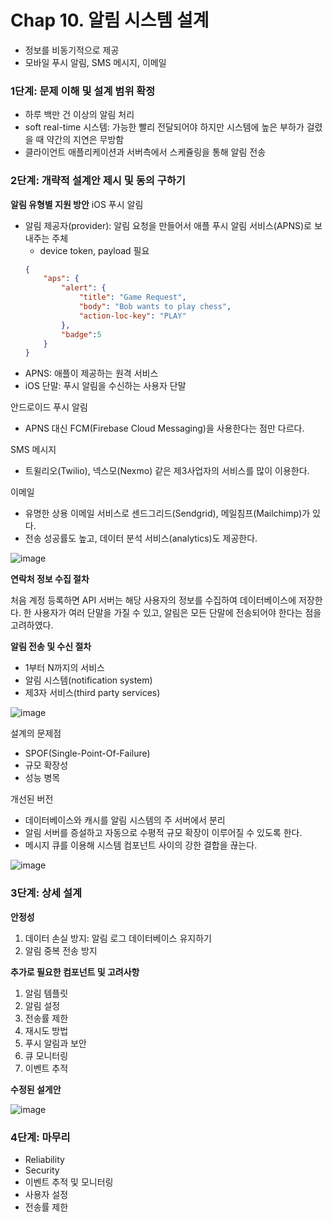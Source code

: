 # Chap 10. 알림 시스템 설계
- 정보를 비동기적으로 제공
- 모바일 푸시 알림, SMS 메시지, 이메일

### 1단계: 문제 이해 및 설계 범위 확정
- 하루 백만 건 이상의 알림 처리
- soft real-time 시스템: 가능한 빨리 전달되어야 하지만 시스템에 높은 부하가 걸렸을 때 약간의 지연은 무방함
- 클라이언트 애플리케이션과 서버측에서 스케쥴링을 통해 알림 전송

### 2단계: 개략적 설계안 제시 및 동의 구하기

**알림 유형별 지원 방안**
iOS 푸시 알림
- 알림 제공자(provider): 알림 요청을 만들어서 애플 푸시 알림 서비스(APNS)로 보내주는 주체
    - device token, payload 필요
    ```jSON
    {
        "aps": {
            "alert": {
                "title": "Game Request",
                "body": "Bob wants to play chess",
                "action-loc-key": "PLAY"
            },
            "badge":5
        }
    }
    ```
- APNS: 애플이 제공하는 원격 서비스
- iOS 단말: 푸시 알림을 수신하는 사용자 단말

안드로이드 푸시 알림
- APNS 대신 FCM(Firebase Cloud Messaging)을 사용한다는 점만 다르다.

SMS 메시지
- 트윌리오(Twilio), 넥스모(Nexmo) 같은 제3사업자의 서비스를 많이 이용한다.

이메일
- 유명한 상용 이메일 서비스로 센드그리드(Sendgrid), 메일침프(Mailchimp)가 있다.
- 전송 성공률도 높고, 데이터 분석 서비스(analytics)도 제공한다.

![image](https://github.com/user-attachments/assets/277b1c1b-5164-4a3e-9499-dc15f5fc4dbc)


**연락처 정보 수집 절차**

처음 계정 등록하면 API 서버는 해당 사용자의 정보를 수집하여 데이터베이스에 저장한다. 한 사용자가 여러 단말을 가질 수 있고, 알림은 모든 단말에 전송되어야 한다는 점을 고려하였다.

**알림 전송 및 수신 절차**

- 1부터 N까지의 서비스
- 알림 시스템(notification system)
- 제3자 서비스(third party services)

![image](https://github.com/user-attachments/assets/5ec90304-d13a-4c26-bf6a-89595f38c832)

설계의 문제점
- SPOF(Single-Point-Of-Failure)
- 규모 확장성
- 성능 병목

개선된 버전

- 데이터베이스와 캐시를 알림 시스템의 주 서버에서 분리
- 알림 서버를 증설하고 자동으로 수평적 규모 확장이 이루어질 수 있도록 한다.
- 메시지 큐를 이용해 시스템 컴포넌트 사이의 강한 결합을 끊는다.

![image](https://github.com/user-attachments/assets/3bfc4012-752a-4d76-894a-14fa9fb6381d)

### 3단계: 상세 설계

**안정성**

1. 데이터 손실 방지: 알림 로그 데이터베이스 유지하기
2. 알림 중복 전송 방지

**추가로 필요한 컴포넌트 및 고려사항**

1. 알림 템플릿
2. 알림 설정
3. 전송률 제한
4. 재시도 방법
5. 푸시 알림과 보안
6. 큐 모니터링
7. 이벤트 추적

**수정된 설게안**

![image](https://github.com/user-attachments/assets/81fb9551-4a98-4583-9f15-3544b39dde13)

### 4단계: 마무리

- Reliability
- Security
- 이벤트 추적 및 모니터링
- 사용자 설정
- 전송률 제한